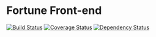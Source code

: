 # Fortune Front-end
[![Build Status](https://travis-ci.org/Fortune-Transportation/fortune-front-end.svg)](https://travis-ci.org/Fortune-Transportation/fortune-front-end) 
[![Coverage Status](https://coveralls.io/repos/Fortune-Transportation/fortune-front-end/badge.svg?branch=master&service=github)](https://coveralls.io/github/Fortune-Transportation/fortune-front-end?branch=master) 
[![Dependency Status](https://gemnasium.com/Fortune-Transportation/fortune-front-end.svg)](https://gemnasium.com/Fortune-Transportation/fortune-front-end)